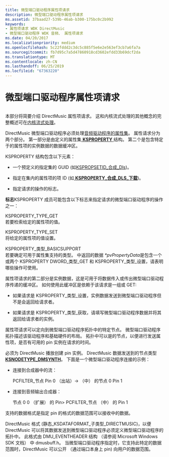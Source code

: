 ```yaml
---
title: 微型端口驱动程序属性项请求
description: 微型端口驱动程序属性项请求
ms.assetid: 37baad27-539b-46ab-b300-175bc0c2b992
keywords:
- 属性项请求 WDK DirectMusic
- 微型端口驱动程序 WDK 音频、 属性项请求
ms.date: 04/20/2017
ms.localizationpriority: medium
ms.openlocfilehash: 5c22fddd2c3dc5c885f5e6e2e563ef3cb7a6fa7a
ms.sourcegitcommit: fb7d95c7a5d47860918cd3602efdd33b69dcf2da
ms.translationtype: MT
ms.contentlocale: zh-CN
ms.lasthandoff: 06/25/2019
ms.locfileid: "67363220"
---
```

# <a name="miniport-driver-property-item-requests"></a>微型端口驱动程序属性项请求


## <span id="miniport_driver_property_item_requests"></span><span id="MINIPORT_DRIVER_PROPERTY_ITEM_REQUESTS"></span>


本部分将简要介绍 DirectMusic 属性项请求。 这和内核流式处理的其他概念的完整概述可在[内核流式处理](https://docs.microsoft.com/windows-hardware/drivers/stream/kernel-streaming)。

DirectMusic 微型端口驱动程序必须处理[音频驱动程序的属性集](https://docs.microsoft.com/windows-hardware/drivers/audio/audio-drivers-property-sets)。 属性请求分为两个部分。 第一部分是由定义的属性集[ **KSPROPERTY** ](https://docs.microsoft.com/previous-versions/ff564262(v=vs.85))结构。 第二个是包含特定于的属性项的实例数据的数据缓冲区。

KSPROPERTY 结构包含以下元素：

-   一个预定义的指定集的 GUID (如[KSPROPSETID\_合成\_Dls](https://docs.microsoft.com/windows-hardware/drivers/audio/kspropsetid-synth-dls))。

-   指定在集内的属性项的项 ID (如[ **KSPROPERTY\_合成\_DLS\_下载**](https://docs.microsoft.com/previous-versions/ff537396(v=vs.85)))。

-   指定请求的操作的标志。

**标志**KSPROPERTY 成员可能包含以下标志来指定请求的微型端口驱动程序的操作之一：

<span id="KSPROPERTY_TYPE_GET"></span><span id="ksproperty_type_get"></span>KSPROPERTY\_TYPE\_GET  
若要检索给定的属性项的值。

<span id="KSPROPERTY_TYPE_SET"></span><span id="ksproperty_type_set"></span>KSPROPERTY\_TYPE\_SET  
将给定的属性项的值设置。

<span id="KSPROPERTY_TYPE_BASICSUPPORT"></span><span id="ksproperty_type_basicsupport"></span>KSPROPERTY\_类型\_BASICSUPPORT  
若要确定可用于属性集支持的类型。 中返回的数据 *\*pvPropertyData*是包含一个或两个 KSPROPERTY DWORD\_类型\_GET 和 KSPROPERTY\_类型\_设置，请表明哪些操作可使用。

属性项请求的第二部分是实例数据，这是可用于将数据传入或传出微型端口驱动程序传递的缓冲区。 如何使用此缓冲区是依赖于该请求是一组或 GET:

-   如果请求是 KSPROPERTY\_类型\_设置，实例数据发送到微型端口驱动程序但不是会返回给请求者。

-   如果请求是 KSPROPERTY\_类型\_获取，请填写微型端口驱动程序数据并将其返回给请求者的实例。

属性项请求可以定向到微型端口驱动程序拓扑中的特定节点。 微型端口驱动程序拓扑描述该驱动程序和基础硬件的布局。 拓扑中可以是的节点，以便进行发送属性项，是否有可用的 pin 实例在请求的时间。

必须为 DirectMusic 播放创建 pin 实例。 DirectMusic 数据发送到的节点类型[ **KSNODETYPE\_DMSYNTH**](https://docs.microsoft.com/windows-hardware/drivers/audio/ksnodetype-dmsynth)。 下面是一个微型端口驱动程序连接的示例：

-   连接到合成器中的流：

    PCFILTER\_节点 Pin 0 （出站）-&gt; （中） 的节点 0 Pin 1

-   连接到音频输出合成器：

    节点 0 0 （扩展） 的 Pin&gt; PCFILTER\_节点 （中） 的 Pin 1

支持的数据格式是指定 pin 的格式的数据范围可以接收中的数据。

DirectMusic 格式 (静态\_KSDATAFORMAT\_子类型\_DIRECTMUSIC)，以便 DirectMusic 可以将其数据发送到微型端口驱动程序必须定义微型端口驱动程序的拓扑中。 此格式由 DMU\_EVENTHEADER 结构 （请参阅 Microsoft Windows SDK 文档） 中 dmusbuff.h。 当微型端口驱动程序指定时，它支持此特定的数据范围时，DirectMusic 可以公开 （通过端口本身上 pin) 向用户的数据范围。

 

 




